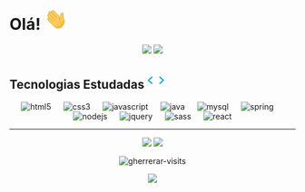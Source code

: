 # Olá! <img src="https://github.com/gherrerar/gherrerar/blob/main/img/wave.gif" width="40px">

<div align="center">
  <img src="https://github-readme-stats.vercel.app/api/top-langs/?username=gherrerar&layout=compact&theme=tokyonight" height="160em"/>
  <img src="https://github-readme-stats.vercel.app/api?username=gherrerar&hide=stars&count_private=true&show_icons=true&theme=tokyonight" height="160em"/>
</div>


<h2 align="left">Tecnologias Estudadas <img src="https://github.com/gherrerar/gherrerar/blob/main/img/skills.gif" width="30px"></h3>
<div align="center"> 
  <img src="https://cdn.jsdelivr.net/gh/devicons/devicon/icons/html5/html5-original.svg" alt="html5" width="40" height="40"/>
  &emsp;
  <img src="https://cdn.jsdelivr.net/gh/devicons/devicon/icons/css3/css3-original.svg" alt="css3" width="40" height="40"/>
  &emsp;
  <img src="https://cdn.jsdelivr.net/gh/devicons/devicon/icons/javascript/javascript-original.svg" alt="javascript" width="40" height="40"/>
  &emsp;
  <img src="https://cdn.jsdelivr.net/gh/devicons/devicon/icons/java/java-original.svg" alt="java" width="40" height="40"/>
  &emsp;
  <img src="https://cdn.jsdelivr.net/gh/devicons/devicon/icons/mysql/mysql-original.svg" alt="mysql" width="40" height="40"/>
  &emsp;
  <img src="https://cdn.jsdelivr.net/gh/devicons/devicon/icons/spring/spring-original.svg" alt="spring" width="40" height="40"/>
  &emsp;
  <img src="https://cdn.jsdelivr.net/gh/devicons/devicon/icons/nodejs/nodejs-original.svg" alt="nodejs" width="40" height="40"/>
  &emsp;
  <img src="https://cdn.jsdelivr.net/gh/devicons/devicon/icons/jquery/jquery-original.svg" alt="jquery" width="40" height="40"/>
  &emsp;
  <img src="https://cdn.jsdelivr.net/gh/devicons/devicon/icons/sass/sass-original.svg" alt="sass" width="40" height="40"/>
  &emsp;
  <img src="https://cdn.jsdelivr.net/gh/devicons/devicon/icons/react/react-original.svg" alt="react" width="40" height="40"/> 
<!--
  &emsp;
  <img src="https://cdn.jsdelivr.net/gh/devicons/devicon/icons/socketio/socketio-original.svg" alt="socketio" width="40" height="40"/> 
-->
</div>

<hr>

<div align="center">
  <a href="https://codepen.io/batataG" target="blank"><img src="https://img.shields.io/badge/-Codepen-%230a0a08?style=for-the-badge&logo=codepen"/></a>
  <a href="https://www.linkedin.com/in/gabriel-herrera-rodrigues-b915aa210/" target="blank"><img src="https://img.shields.io/badge/-Linkedin-%232868b2?style=for-the-badge&logo=linkedin"/></a>
</div>

<p align="center"> <img src="https://komarev.com/ghpvc/?username=gherrerar&label=Visitas&color=53ed56&style=flat-square" alt="gherrerar-visits" width="100px"/> </p>

<div align="center"> 
   <img src="https://github.com/gherrerar/gherrerar/blob/output/github-contribution-grid-snake.svg"/>
<!--   ![Snake animation](https://github.com/gherrerar/gherrerar/blob/output/github-contribution-grid-snake.svg) -->
</div>
